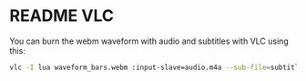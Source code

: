 # README VLC

You can burn the webm waveform with audio and subtitles with VLC using this:

```bash
vlc -I lua waveform_bars.webm :input-slave=audio.m4a --sub-file=subtitle.srt --file-caching=10000 --sout-mux-caching=10000 --video-filter=subtitles --sout="#transcode{vcodec=h264,acodec=mp4a,soverlay,scodec=subt,sub-filter=packetizer_input}:standard{access=file,mux=mp4,dst=output.mp4}"
```
